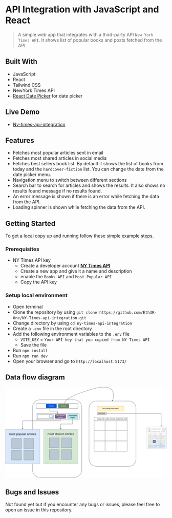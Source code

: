 # API Integration with JavaScript and React

> A simple web app that integrates with a third-party API `New York Times API`. It shows list of popular books and posts fetched from the API.

## Built With

- JavaScript
- React
- Tailwind CSS
- NewYork Times API
- [React Date Picker](https://www.npmjs.com/package/react-datepicker) for date picker

## Live Demo

- [Ny-times-api-integration](https://ny-times-api-integration.vercel.app/)

## Features

- Fetches most popular articles sent in email
- Fetches most shared articles in social media
- Fetches best sellers book list. By default it shows the list of books from today and the `hardcover-fiction` list. You can change the date from the date picker menu.
- Navigation menu to switch between different sections
- Search bar to search for articles and shows the results. It also shows no results found message if no results found.
- An error message is shown if there is an error while fetching the data from the API.
- Loading spinner is shown while fetching the data from the API.

## Getting Started

To get a local copy up and running follow these simple example steps.

### Prerequisites

- NY Times API key
  - Create a developer account  **[NY Times API]([text](https://developer.nytimes.com/get-started))**
  - Create a new app and give it a name and description
  - enable the `Books API` and `Most Popular API`
  - Copy the API key
  
### Setup local environment

- Open terminal
- Clone the repository by using `git clone https://github.com/Eth3R-One/NY-Times-api-integration.git`
- Change directory by using `cd ny-times-api-integration`
- Create a `.env` file in the root directory
- Add the following environment variables to the `.env` file
  - `VITE_KEY` = `Your API key that you copied from NY Times API`
  - Save the file
- Run `npm install`
- Run `npm run dev`
- Open your browser and go to `http://localhost:5173/`

## Data flow diagram

![Data flow diagram](./src/assets/data-flow.png)

## Bugs and Issues

Not found yet but if you encounter any bugs or issues, please feel free to open an issue in this repository.
